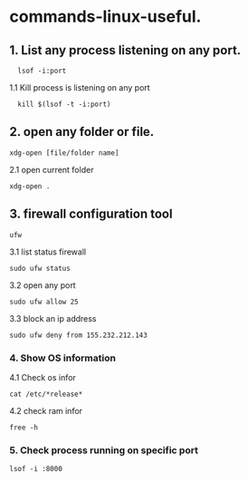 # commands-linux-useful.

## 1. List any process listening on any port. 
  ```
    lsof -i:port 
  ```
  1.1 Kill process is listening on any port
  ```
    kill $(lsof -t -i:port)
  ```
## 2. open any folder or file.
  ```
  xdg-open [file/folder name]
  ```
  2.1 open current folder
  ```
  xdg-open . 
  ```
## 3. firewall configuration tool
  ```
  ufw 
  ```
  3.1 list status firewall
  ```
  sudo ufw status
  ```
  3.2 open any port
  ```
  sudo ufw allow 25
  ```
  3.3 block an ip address
  ```
  sudo ufw deny from 155.232.212.143
  ```
 ### 4. Show OS information
  4.1 Check os infor
  ```
  cat /etc/*release* 
  ```
  4.2 check ram infor
  ```
  free -h
  ```
  
  
   ### 5. Check process running on specific port 
  ```
  lsof -i :8000
  ```
